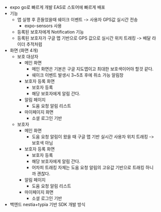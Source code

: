 
- expo go로 빠르게 개발 EAS로 스토어에 빠르게 배포
- 기능
	- 앱 실행 후 흔들었을때 쉐이크 이벤트 -> 사용자 GPS값 실시간 전송
		- expo-sensors 사용
	- 등록된 보호자에게 Notification 기능
	- 등록된 보호자가 구글 맵 기반으로 GPS 값으로 실시간 위치 트래킹 -> 배달 라이더 추적처럼
- 화면 (화면 4개)
	- 보호 대상자
		- 메인 화면
			- 메인 화면은 기본은 구글 지도맵이고 최대한 보호색이어야 할것 같다.
			- 쉐이크 이벤트 발생시 3~5초 후에 취소 가능 알림창
		- 보호자 등록 화면
			- 보호자 등록
			- 해당 보호자에게 알림 간다.
		- 알림 페이지
			- 도움 요청 알림 리스트
		- 마이페이지 화면
			- 소셜 로그인 기반
	- 보호자
		- 메인 화면
			- 도움 요청 알림이 왔을 때 구글 맵 기반 실시간 사용자 위치 트래킹 -> 보호색 아님
		- 보호자 등록 화면
			- 보호자 등록
			- 해당 보호자에게 알림 간다.
			- 어차피 트래킹 자체는 도움 요청 알림의 고유값 기반으로 트래킹 하니까 괜찮다.
		- 알림 페이지
			- 도움 요청 알림 리스트
		- 마이페이지 화면
			- 소셜 로그인 기반
- 백엔드 nestia+typia 기반 SDK 개발 방식
